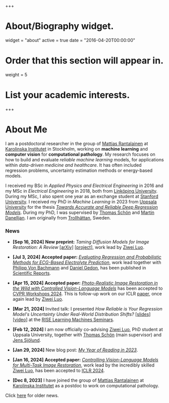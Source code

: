 +++
# About/Biography widget.
widget = "about"
active = true
date = "2016-04-20T00:00:00"

# Order that this section will appear in.
weight = 5

# List your academic interests.

+++

# About Me

<!-- I am a PhD student in the group of <a href="http://user.it.uu.se/~thosc112/" target="_blank">Prof. Thomas Schön</a> at <a href="http://www.uu.se/en" target="_blank">Uppsala University</a>. I am also supervised by [Dr. Martin Danelljan](https://martin-danelljan.github.io/), ETH Zürich. My general areas of interest are <b>machine learning</b>, <b>computer vision</b> and <b>autonomous robots</b>. My research focuses on <b>uncertainty-aware deep learning</b> for <b>autonomous driving</b> and <b>medical imaging</b>. -->

<!-- I am a PhD student in the group of <a href="http://user.it.uu.se/~thosc112/" target="_blank">Prof. Thomas Schön</a> at <a href="http://www.uu.se/en" target="_blank">Uppsala University</a>. I am also supervised by [Dr. Martin Danelljan](https://martin-danelljan.github.io/), ETH Zürich. My general areas of interest are <b>machine learning</b>, <b>computer vision</b> and <b>autonomous robots</b>. My research focuses on <b>probabilistic deep learning</b> for automotive computer vision applications. -->

<!-- I am a PhD student in the group of <a href="http://user.it.uu.se/~thosc112/" target="_blank">Thomas Schön</a> at <a href="http://www.uu.se/en" target="_blank">Uppsala University</a>. I am also supervised by [Martin Danelljan](https://martin-danelljan.github.io/), ETH Zürich. My general areas of interest are <b>machine learning</b>, <b>computer vision</b> and <b>autonomous robots</b>. My research focuses on <b>probabilistic deep learning</b> for automotive computer vision applications.

I received my BSc in Applied Physics and Electrical Engineering in 2016 and my MSc in Electrical Engineering in 2018, both from <a href="https://liu.se/en" target="_blank">Linköping University</a>. Upon graduation, I was awarded the <a href="https://www.lith.liu.se/examenshogtid/tryggve-holm-medalj-och-diplom?l=sv" target="_blank">Tryggve Holm medal</a> for outstanding student achievements. The first year of my MSc studies was spent as an exchange student at the Department of Electrical Engineering, <a href="https://www.stanford.edu/" target="_blank">Stanford University</a>. I have industry experience from <a href="https://www.bmwgroup.com/en.html" target="_blank">BMW Group</a> (Germany), <a href="https://www.zenuity.com/" target="_blank">Zenuity</a> (Sweden) and <a href="http://www.t-engineering.se/" target="_blank">T Engineering</a> (Sweden). -->

<!-- I am a PhD student in the group of <a href="http://user.it.uu.se/~thosc112/" target="_blank">Thomas Schön</a> at <a href="http://www.uu.se/en" target="_blank">Uppsala University</a>. I am also supervised by [Martin Danelljan](https://martin-danelljan.github.io/), ETH Zürich. My general areas of interest are <b>machine learning</b>, <b>computer vision</b> and <b>autonomous robots</b>. My research focuses on <b>probabilistic deep learning</b> for automotive computer vision applications.

I received my BSc in Applied Physics and Electrical Engineering in 2016 and my MSc in Electrical Engineering in 2018, both from <a href="https://liu.se/en" target="_blank">Linköping University</a>. During my MSc studies, I also spent one year as an exchange student at <a href="https://www.stanford.edu/" target="_blank">Stanford University</a>. In 2021, I was a research intern at <a href="https://tech.fb.com/ar-vr/" target="_blank">Facebook Reality Labs</a>. I also have industry experience from <a href="https://www.bmwgroup.com/en.html" target="_blank">BMW Group</a> (Germany), <a href="https://www.zenuity.com/" target="_blank">Zenuity</a> (Sweden) and <a href="http://www.t-engineering.se/" target="_blank">T Engineering</a> (Sweden). -->








<!-- I am a PhD student in the group of <a href="http://user.it.uu.se/~thosc112/" target="_blank">Thomas Schön</a> at <a href="http://www.uu.se/en" target="_blank">Uppsala University</a>. I am also supervised by [Martin Danelljan](https://martin-danelljan.github.io/), ETH Zürich. My general areas of interest are <b>machine learning</b>, <b>computer vision</b> and <b>autonomous robots</b>. My research focuses on <b>probabilistic deep learning</b>, and often includes regression problems, uncertainty estimation methods or energy-based models.

I received my BSc in Applied Physics and Electrical Engineering in 2016 and my MSc in Electrical Engineering in 2018, both from <a href="https://liu.se/en" target="_blank">Linköping University</a>. During my MSc studies, I also spent one year as an exchange student at <a href="https://www.stanford.edu/" target="_blank">Stanford University</a>. In 2021, I was a research intern at <a href="https://tech.fb.com/ar-vr/" target="_blank">Facebook Reality Labs</a>. I also have industry experience from <a href="https://www.bmwgroup.com/en.html" target="_blank">BMW Group</a> (Germany), <a href="https://www.zenuity.com/" target="_blank">Zenuity</a> (Sweden) and <a href="http://www.t-engineering.se/" target="_blank">T Engineering</a> (Sweden).

### News

- <b>[Dec 8, 2023]</b> I have joined the group of [Mattias Rantalainen](https://ki.se/en/people/mattias-rantalainen) at [Karolinska Institutet](https://ki.se/en) as a postdoc to work on computational pathology.

- <b>[Nov 30, 2023]</b> I have successfully defended my PhD thesis _Towards Accurate and Reliable Deep Regression Models_ [[pdf]](/files/thesis.pdf) [[DiVA]](https://urn.kb.se/resolve?urn=urn:nbn:se:uu:diva-513727) [[slides]](/files/defense_slides_handout.pdf).

- <b>[Oct 2, 2023]</b> <b>New preprint:</b> <i>Controlling Vision-Language Models for Universal Image Restoration</i> [[arXiv]](https://arxiv.org/abs/2310.01018) [[code]](https://github.com/Algolzw/daclip-uir) [[project]](https://algolzw.github.io/daclip-uir/).

- <b>[Jun 28, 2023]</b> <b>Accepted paper:</b> [_How Reliable is Your Regression Model's Uncertainty Under Real-World Distribution Shifts?_](/publication/regression_uncertainty/) has been accepted to [TMLR](https://jmlr.org/tmlr/).

- <b>[Jun 22, 2023]</b> New blog post: [_The How and Why of Reading 300 Papers in 5 Years_](/post/phd_of_reading/).

- <b>[Apr 25, 2023]</b> <b>Accepted paper:</b> [_Image Restoration with Mean-Reverting Stochastic Differential Equations_](/publication/ir_sde/) has been accepted to [ICML 2023](https://icml.cc/Conferences/2023).

Click [here](/post/news) for older news. -->






<!-- I am a postdoctoral researcher in the group of [Mattias Rantalainen](https://ki.se/en/people/mattias-rantalainen) at [Karolinska Institutet](https://ki.se/en) in Stockholm, working on **machine learning** and **computer vision** for **computational pathology**. My research focuses on how to build and evaluate _reliable machine learning_ models for _safe data-driven medicine_. It has often included regression problems, uncertainty estimation methods or energy-based models.

I received my BSc in _Applied Physics and Electrical Engineering_ in 2016 and my MSc in _Electrical Engineering_ in 2018, both from [Linköping University](https://liu.se/en). During my MSc, I also spent one year as an exchange student at [Stanford University](https://www.stanford.edu/). I received my PhD in _Machine Learning_ in 2023 from [Uppsala University](http://www.uu.se/en) for the thesis [_Towards Accurate and Reliable Deep Regression Models_](/publication/thesis/). During my PhD, I was supervised by [Thomas Schön](http://user.it.uu.se/~thosc112/) and [Martin Danelljan](https://martin-danelljan.github.io/). I am originally from [Trollhättan](https://en.wikipedia.org/wiki/Trollh%C3%A4ttan), Sweden. -->

<!-- ###### Background:

- 2023 - _present_: Postdoc at [Karolinska Institutet](https://ki.se/en) in Stockholm.
- 2023: PhD in _Machine Learning_ from [Uppsala University](http://www.uu.se/en).
- 2018: MSc in _Electrical Engineering_ from [Linköping University (LiU)](https://liu.se/en).
- 2016 - 2017: Graduate exchange student at [Stanford University](https://www.stanford.edu/).
- 2016: BSc in _Applied Physics and Electrical Engineering_ from [LiU](https://liu.se/en).
- 1993: Born in [Trollhättan](https://en.wikipedia.org/wiki/Trollh%C3%A4ttan), Sweden. -->





I am a postdoctoral researcher in the group of [Mattias Rantalainen](https://ki.se/en/people/mattias-rantalainen) at [Karolinska Institutet](https://ki.se/en) in Stockholm, working on **machine learning** and **computer vision** for **computational pathology**. My research focuses on how to build and evaluate _reliable machine learning_ models, for applications within _data-driven medicine and healthcare_. It has often included regression problems, uncertainty estimation methods or energy-based models.

I received my BSc in _Applied Physics and Electrical Engineering_ in 2016 and my MSc in _Electrical Engineering_ in 2018, both from [Linköping University](https://liu.se/en). During my MSc, I also spent one year as an exchange student at [Stanford University](https://www.stanford.edu/). I received my PhD in _Machine Learning_ in 2023 from [Uppsala University](http://www.uu.se/en) for the thesis [_Towards Accurate and Reliable Deep Regression Models_](/publication/thesis/). During my PhD, I was supervised by [Thomas Schön](http://user.it.uu.se/~thosc112/) and [Martin Danelljan](https://martin-danelljan.github.io/). I am originally from [Trollhättan](https://en.wikipedia.org/wiki/Trollh%C3%A4ttan), Sweden.



### News

- <b>[Sep 16, 2024]</b> <b>New preprint:</b> <i>Taming Diffusion Models for Image Restoration: A Review</i> [[arXiv]](https://arxiv.org/abs/2409.10353) [[project]](/publication/diff_ir_review/), work lead by [Ziwei Luo](https://algolzw.github.io/).

- <b>[Jul 3, 2024]</b> <b>Accepted paper:</b> [_Evaluating Regression and Probabilistic Methods for ECG-Based Electrolyte Prediction_](/publication/regressionecg/), work lead together with [Philipp Von Bachmann](https://de.linkedin.com/in/philipp-vonbachmann) and [Daniel Gedon](https://dgedon.github.io/), has been published in [Scientific Reports](https://www.nature.com/srep/).

- <b>[Apr 15, 2024]</b> <b>Accepted paper:</b> [_Photo-Realistic Image Restoration in the Wild with Controlled Vision-Language Models_](/publication/daclip-ir/) has been accepted to [CVPR Workshops 2024](https://cvlai.net/ntire/2024/). This is follow-up work on our ICLR [paper](/publication/da_clip/), once again lead by [Ziwei Luo](https://algolzw.github.io/).

- <b>[Mar 21, 2024]</b> Invited talk: I presented _How Reliable is Your Regression Model's Uncertainty Under Real-World Distribution Shifts?_ [[slides]](/files/talk_240321_slides_handout.pdf) [[video]](https://youtu.be/QGGP1zsq7Sc?si=-ZznIv-2Td6kAma3) at the [RISE Learning Machines Seminars](https://www.ri.se/en/learningmachinesseminars).

- <b>[Feb 12, 2024]</b> I am now officially co-advising [Ziwei Luo](https://algolzw.github.io/), PhD student at Uppsala University, together with [Thomas Schön](https://user.it.uu.se/~thosc112/) (main supervisor) and [Jens Sjölund](https://jsjol.github.io/).  

- <b>[Jan 29, 2024]</b> New blog post: [_My Year of Reading in 2023_](/post/year_of_reading_2023/).

- <b>[Jan 16, 2024]</b> <b>Accepted paper:</b> [_Controlling Vision-Language Models for Multi-Task Image Restoration_](/publication/da_clip/), work lead by the incredibly skilled [Ziwei Luo](https://algolzw.github.io/), has been accepted to [ICLR 2024](https://iclr.cc/Conferences/2024).

- <b>[Dec 8, 2023]</b> I have joined the group of [Mattias Rantalainen](https://ki.se/en/people/mattias-rantalainen) at [Karolinska Institutet](https://ki.se/en) as a postdoc to work on computational pathology.

Click [here](/post/news) for older news.
